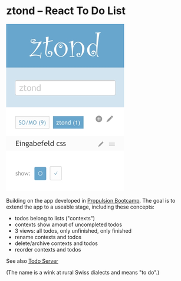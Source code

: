 # ztond – React To Do List

![](ztond-v1-screenshot.jpg)

Building on the app developed in [Propulsion Bootcamp](https://github.com/kimbylr/fswd/tree/master/week7/day4). The goal is to extend the app to a useable stage, including these concepts:

* todos belong to lists ("contexts")
* contexts show amout of uncompleted todos
* 3 views: all todos, only unfinished, only finished
* rename contexts and todos
* delete/archive contexts and todos
* reorder contexts and todos

See also [Todo Server](https://github.com/kimbylr/todo_server)

(The name is a wink at rural Swiss dialects and means "to do".)